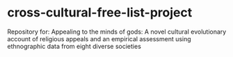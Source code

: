 # cross-cultural-free-list-project
Repository for: Appealing to the minds of gods: A novel cultural evolutionary account of religious appeals and an empirical assessment using ethnographic data from eight diverse societies
